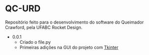 # QC-URD
Repositório feito para o desenvolvimento do software do Queimador Crawford, pela UFABC Rocket Design.

* 0.0.1
  * Criado o file.py
  * Primeiras adições na GUI do projeto com [Tkinter](https://realpython.com/python-gui-tkinter/ "Tkinter Tutorial")
